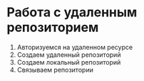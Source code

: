 # Работа с удаленным репозиторием

1. Авторизуемся на удаленном ресурсе
2. Создаем удаленный репозиторий
3. Создаем локальный репозиторий  
4. Связываем репозитории

